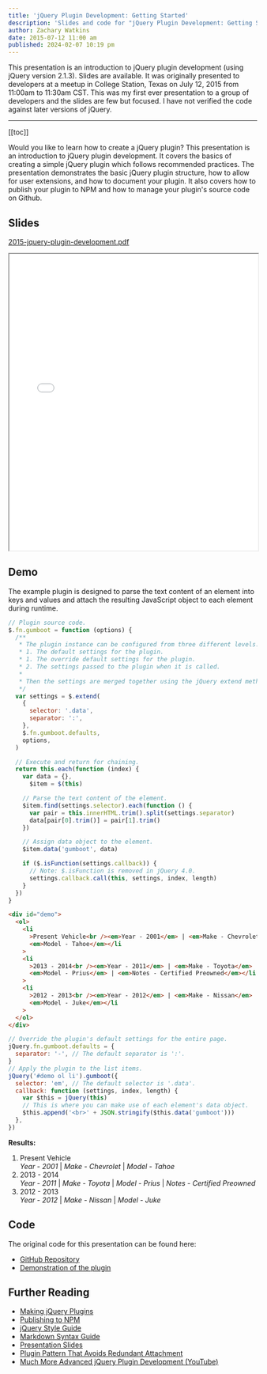 ```yaml
---
title: 'jQuery Plugin Development: Getting Started'
description: 'Slides and code for "jQuery Plugin Development: Getting Started" which I originally presented in 2015 at a meetup in College Station, Texas.'
author: Zachary Watkins
date: 2015-07-12 11:00 am
published: 2024-02-07 10:19 pm
---
```


<script setup>
  import { onMounted } from 'vue';

  onMounted(async () => {

    import('https://cdnjs.cloudflare.com/ajax/libs/jquery/2.1.3/jquery.min.js').then(() => {

      import('./gumboot.js').then(() => {

        // Override the plugin's default settings for the entire page.
        jQuery.fn.gumboot.defaults = {
          separator: "-",
        };
        // Apply the plugin to the demo.
        jQuery('#demo ol li').gumboot({
          selector: 'em',
          callback: function (settings, index, length) {
            var $this = jQuery(this)
            $this.append('<br>' + JSON.stringify($this.data('gumboot')))
          },
        });
      });
    });
  });
</script>

This presentation is an introduction to jQuery plugin development (using jQuery version 2.1.3). Slides are available. It was originally presented to developers at a meetup in College Station, Texas on July 12, 2015 from 11:00am to 11:30am CST. This was my first ever presentation to a group of developers and the slides are few but focused. I have not verified the code against later versions of jQuery.

---

[[toc]]

Would you like to learn how to create a jQuery plugin? This presentation is an introduction to jQuery plugin development. It covers the basics of creating a simple jQuery plugin which follows recommended practices. The presentation demonstrates the basic jQuery plugin structure, how to allow for user extensions, and how to document your plugin. It also covers how to publish your plugin to NPM and how to manage your plugin's source code on Github.

## Slides

[2015-jquery-plugin-development.pdf](/presentations/2015-jquery-plugin-development.pdf)

<iframe src="/presentations/2017-continuous-deployment-from-github-to-wpengine.pdf" width="100%" height="600px">
  <p>This browser does not support PDFs. Please download the PDF to view it: <a href="/presentations/2017-continuous-deployment-from-github-to-wpengine.pdf">Download PDF</a>.</p>
</iframe>

## Demo

The example plugin is designed to parse the text content of an element into keys and values and attach the resulting JavaScript object to each element during runtime.

```javascript
// Plugin source code.
$.fn.gumboot = function (options) {
  /**
   * The plugin instance can be configured from three different levels.
   * 1. The default settings for the plugin.
   * 1. The override default settings for the plugin.
   * 2. The settings passed to the plugin when it is called.
   *
   * Then the settings are merged together using the jQuery extend method.
   */
  var settings = $.extend(
    {
      selector: '.data',
      separator: ':',
    },
    $.fn.gumboot.defaults,
    options,
  )

  // Execute and return for chaining.
  return this.each(function (index) {
    var data = {},
      $item = $(this)

    // Parse the text content of the element.
    $item.find(settings.selector).each(function () {
      var pair = this.innerHTML.trim().split(settings.separator)
      data[pair[0].trim()] = pair[1].trim()
    })

    // Assign data object to the element.
    $item.data('gumboot', data)

    if ($.isFunction(settings.callback)) {
      // Note: $.isFunction is removed in jQuery 4.0.
      settings.callback.call(this, settings, index, length)
    }
  })
}
```

```html
<div id="demo">
  <ol>
    <li
      >Present Vehicle<br /><em>Year - 2001</em> | <em>Make - Chevrolet</em> |
      <em>Model - Tahoe</em></li
    >
    <li
      >2013 - 2014<br /><em>Year - 2011</em> | <em>Make - Toyota</em> |
      <em>Model - Prius</em> | <em>Notes - Certified Preowned</em></li
    >
    <li
      >2012 - 2013<br /><em>Year - 2012</em> | <em>Make - Nissan</em> |
      <em>Model - Juke</em></li
    >
  </ol>
</div>
```

```javascript
// Override the plugin's default settings for the entire page.
jQuery.fn.gumboot.defaults = {
  separator: '-', // The default separator is ':'.
}
// Apply the plugin to the list items.
jQuery('#demo ol li').gumboot({
  selector: 'em', // The default selector is '.data'.
  callback: function (settings, index, length) {
    var $this = jQuery(this)
    // This is where you can make use of each element's data object.
    $this.append('<br>' + JSON.stringify($this.data('gumboot')))
  },
})
```

**Results:**

<div id="demo">
  <ol>
    <li>Present Vehicle<br><em>Year - 2001</em> | <em>Make - Chevrolet</em> | <em>Model - Tahoe</em></li>
    <li>2013 - 2014<br><em>Year - 2011</em> | <em>Make - Toyota</em> | <em>Model - Prius</em> | <em>Notes - Certified Preowned</em></li>
    <li>2012 - 2013<br><em>Year - 2012</em> | <em>Make - Nissan</em> | <em>Model - Juke</em></li>
  </ol>
</div>

## Code

The original code for this presentation can be found here:

- [GitHub Repository](https://github.com/ZachWatkins/Gumboot)
- [Demonstration of the plugin](https://codepen.io/zw/pen/YXLoWj)

## Further Reading

- [Making jQuery Plugins](https://learn.jquery.com/plugins/)
- [Publishing to NPM](http://blog.npmjs.org/post/111475741445/publishing-your-jquery-plugin-to-npm-the-quick)
- [jQuery Style Guide](http://contribute.jquery.org/style-guide/)
- [Markdown Syntax Guide](http://daringfireball.net/projects/markdown/syntax)
- [Presentation Slides](https://docs.google.com/presentation/d/1xgRXiqPBDWNxUNUf3DcocO0VHZ2dJgAuSfYPvLRKlIc/pub?start=false&loop=false&delayms=15000)
- [Plugin Pattern That Avoids Redundant Attachment](http://www.smashingmagazine.com/2011/10/11/essential-jquery-plugin-patterns/)
- [Much More Advanced jQuery Plugin Development (YouTube)](https://www.youtube.com/watch?v=FdJINb0breE)
